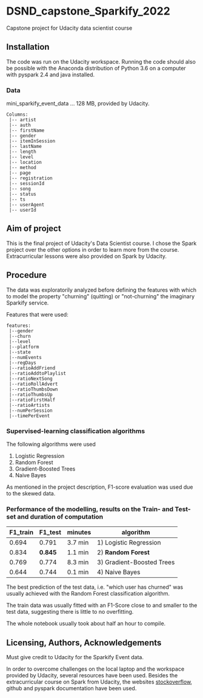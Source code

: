 # DSND_capstone_Sparkify_2022
Capstone project for Udacity data scientist course

## Installation
The code was run on the Udacity workspace. Running the code should also be possible with the Anaconda distribution of Python 3.6 on a computer with pyspark 2.4 and java installed.
 
### Data
mini_sparkify_event_data ... 128 MB, provided by Udacity.
```
Columns:
 |-- artist
 |-- auth
 |-- firstName
 |-- gender
 |-- itemInSession
 |-- lastName
 |-- length
 |-- level
 |-- location
 |-- method
 |-- page
 |-- registration
 |-- sessionId
 |-- song
 |-- status
 |-- ts
 |-- userAgent
 |-- userId
```

## Aim of project
This is the final project of Udacity's Data Scientist course. I chose the Spark project over the other options in order to learn more from the course. Extracurricular lessons were also provided on Spark by Udacity.

## Procedure

The data was exploratorily analyzed before defining the features with which to model the property "churning" (quitting) or "not-churning" the imaginary Sparkify service.

Features that were used:
```
features:
 |--gender
 |--churn
 |--level
 |--platform
 |--state
 |--numEvents
 |--regDays
 |--ratioAddFriend
 |--ratioAddtoPlaylist
 |--ratioNextSong
 |--ratioRollAdvert
 |--ratioThumbsDown
 |--ratioThumbsUp
 |--ratioFirstHalf
 |--ratioArtists
 |--numPerSession
 |--timePerEvent
```

### Supervised-learning classification algorithms

The following algorithms were used
   1) Logistic Regression
   2) Random Forest
   3) Gradient-Boosted Trees
   4) Naive Bayes

As mentioned in the project description, F1-score evaluation was used due to the skewed data.

### Performance of the modelling, results on the Train- and Test-set and duration of computation

|F1_train|F1_test|minutes|algorithm|
|-----|----|-------|---------|
|0.694 | 0.791 | 3.7 min | 1) Logistic Regression     |
|0.834 | **0.845** | 1.1 min | 2) **Random Forest**          |
|0.769 | 0.774 | 8.3 min | 3) Gradient-Boosted Trees |
|0.644 | 0.744 | 0.1 min | 4) Naive Bayes            |

The best prediction of the test data, i.e. "which user has churned" was usually achieved with the Random Forest classification algorithm.

The train data was usually fitted with an F1-Score close to and smaller to the test data, suggesting there is little to no overfitting.

The whole notebook usually took about half an hour to compile.


## Licensing, Authors, Acknowledgements

Must give credit to Udacity for the Sparkify Event data.

In order to overcome challenges on the local laptop and the workspace provided by Udacity, several resources have been used. Besides the extracurricular course on Spark from Udacity, the websites [stockoverflow](https://stackoverflow.com/), github and pyspark documentation have been used.
